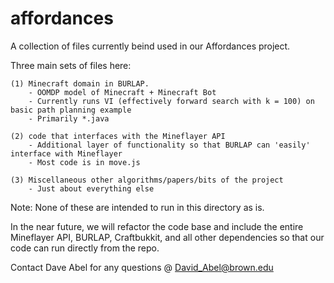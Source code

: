 affordances
===========
A collection of files currently beind used in our Affordances project.

Three main sets of files here:

	(1) Minecraft domain in BURLAP.
		- OOMDP model of Minecraft + Minecraft Bot
		- Currently runs VI (effectively forward search with k = 100) on basic path planning example
		- Primarily *.java

	(2) code that interfaces with the Mineflayer API
		- Additional layer of functionality so that BURLAP can 'easily' interface with Mineflayer
		- Most code is in move.js

	(3) Miscellaneous other algorithms/papers/bits of the project
		- Just about everything else

Note: None of these are intended to run in this directory as is.

In the near future, we will refactor the code base and include the entire Mineflayer API, BURLAP, Craftbukkit, and all other dependencies so that our code can run directly from the repo.

Contact Dave Abel for any questions @ David_Abel@brown.edu
